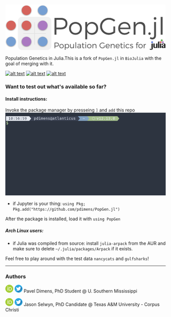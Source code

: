 ![logo](docs/img/logo.png)

Population Genetics in Julia.This is a fork of `PopGen.jl` in `BioJulia` with the goal of merging with it. 

[![alt text](https://img.shields.io/badge/docs-stable-informational?style=for-the-badge&logo=Read%20The%20Docs)](https://pdimens.github.io/PopGen.jl/stable) [![alt text](https://img.shields.io/badge/docs-latest-75ae6c?style=for-the-badge&logo=Read%20The%20Docs)](https://pdimens.github.io/PopGen.jl/latest) [![alt text](https://img.shields.io/badge/slack-join%20PopGen.jl-9d72b1?style=for-the-badge&logo=slack)](https://pdimens.github.io/PopGen.jl/community/)



### Want to test out what's available so far?

#### Install instructions:
Invoke the package manager by presseing `]` and `add` this repo
![install_instructions](docs/img/install.gif)
- if Jupyter is your thing: `using Pkg; Pkg.add("https://github.com/pdimens/PopGen.jl")`

After the package is installed, load it with `using PopGen`

##### Arch Linux users:

- if Julia was compiled from source: install `julia-arpack` from the AUR and make sure to delete `~/.julia/packages/Arpack` if it exists.

Feel free to play around with the test data `nancycats` and `gulfsharks`!



---------

### Authors

[![alt text](docs/img/orcid.png)](https://orcid.org/0000-0003-3823-0373) [![alt text](docs/img/twitter.png)](https://twitter.com/PVDimens) Pavel Dimens, PhD Student @ U. Southern Mississippi

[![alt text](docs/img/orcid.png)](http://orcid.org/0000-0002-9100-217X) [![alt text](docs/img/twitter.png)](https://twitter.com/JasonSelwyn) Jason Selwyn, PhD Candidate @ Texas A&M University - Corpus Christi 
